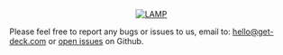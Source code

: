<div align="center">
    <a href="https://lamp.sh/" target="_blank">
        <img alt="LAMP" src="https://get-deck.com/wp-content/uploads/2021/02/lamp.png">
    </a>
</div>


Please feel free to report any bugs or issues to us, email to: hello@get-deck.com or [open issues](https://github.com/deck-app/lamp-stack/issues) on Github.
